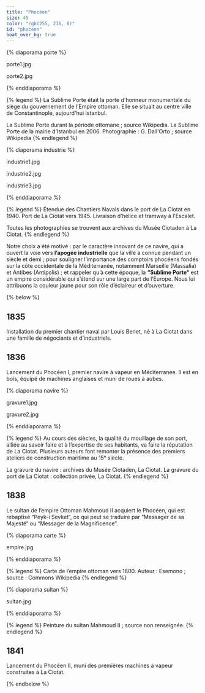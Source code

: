 ```yaml
---
title: "Phocéen"
size: 45
color: "rgb(255, 236, 0)"
id: "phoceen"
boat_over_bg: true
---
```

{% diaporama porte %}

porte1.jpg

porte2.jpg

{% enddiaporama %}

{% legend %}
La Sublime Porte était la porte d'honneur monumentale du siège du gouvernement de l'Empire ottoman. Elle se situait au centre ville de Constantinople, aujourd'hui Istanbul. 

La Sublime Porte durant la période ottomane ; source Wikipedia.
La Sublime Porte de la mairie d’Istanbul en 2006.
Photographie : G. Dall'Orto ; source Wikipedia
{% endlegend %}

{% diaporama industrie %}

industrie1.jpg

industrie2.jpg

industrie3.jpg

{% enddiaporama %}


{% legend %}
Étendue des Chantiers Navals dans le port de La Ciotat en 1940.
Port de La Ciotat vers 1945.
Livraison d’hélice et tramway à l’Escalet.

Toutes les photographies se trouvent aux archives du Musée Ciotaden à La Ciotat.
{% endlegend %}

Notre choix a été motivé :
par le caractère innovant de ce navire, qui a ouvert la voie vers **l’apogée industrielle** que la ville a connue pendant un siècle et demi ;
pour souligner l’importance des comptoirs phocéens fondés sur la côte occidentale de la Méditerranée, notamment Marseille (Massalia) et Antibes (Antipolis) ;
et rappeler qu’à cette époque, la **“Sublime Porte“** est un empire considérable qui s’étend sur une large part de l’Europe.
Nous lui attribuons la couleur jaune pour son rôle d’éclaireur et d’ouverture.

{% below %}

1835
----

Installation du premier chantier naval par Louis Benet, né à La Ciotat dans une famille de négociants et d’industriels.

1836
----

Lancement du Phocéen I, premier navire à vapeur en Méditerranée. Il est en bois, équipé de machines anglaises et muni de roues à aubes.

{% diaporama navire %}

gravure1.jpg

gravure2.jpg

{% enddiaporama %}

{% legend %}
Au cours des siècles, la qualité du mouillage de son port, alliée au savoir faire et à l’expertise de ses habitants, va faire la réputation de La Ciotat. Plusieurs auteurs font remonter la présence des premiers ateliers de construction maritime au 15ᵉ siècle.

La gravure du navire : archives du Musée Ciotaden, La Ciotat. 
La gravure du port de La Ciotat : collection privée, La Ciotat.
{% endlegend %}


1838
--------------

Le sultan de l’empire Ottoman Mahmoud II acquiert le Phocéen, qui est rebaptisé “Peyk-i Șevket“, ce qui peut se traduire par “Messager de sa Majesté“ ou “Messager de la Magnificence“.

{% diaporama carte %}

empire.jpg

{% enddiaporama %}

{% legend %}
Carte de l’empire ottoman vers 1800.
Auteur : Esemono ; source : Commons Wikipedia
{% endlegend %}

{% diaporama sultan %}

sultan.jpg

{% enddiaporama %}

{% legend %}
Peinture du sultan Mahmoud II ; source non renseignée.
{% endlegend %}


1841
--------------

Lancement du Phocéen II, muni des premières machines à vapeur construites à La Ciotat.

{% endbelow %}
